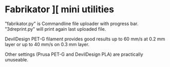 # Fabrikator ][ mini utilities

"fabrikator.py" is Commandline file uploader with progress bar.
"3dreprint.py" will print again last uploaded file.

DevilDesign PET-G filament provides good results up to 60 mm/s at 0.2 mm
layer or up to 40 mm/s on 0.3 mm layer.

Other settings (Prusa PET-G and DevilDesign PLA) are practically unuseable.
